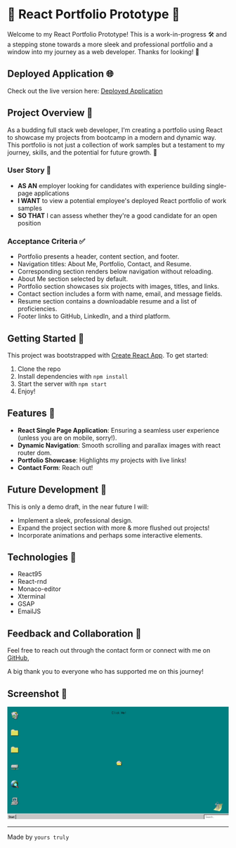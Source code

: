 # 🚀 React Portfolio Prototype 🚀

Welcome to my React Portfolio Prototype! This is a work-in-progress 🛠️ and a stepping stone towards a more sleek and professional portfolio and a window into my journey as a web developer. Thanks for looking! 🌟

## Deployed Application 🌐

Check out the live version here: [Deployed Application](https://johns-portfolio-prototype.netlify.app/)

## Project Overview 📖

As a budding full stack web developer, I'm creating a portfolio using React to showcase my projects from bootcamp in a modern and dynamic way. This portfolio is not just a collection of work samples but a testament to my journey, skills, and the potential for future growth. 🌱

### User Story 👤

- **AS AN** employer looking for candidates with experience building single-page applications
- **I WANT** to view a potential employee's deployed React portfolio of work samples
- **SO THAT** I can assess whether they're a good candidate for an open position

### Acceptance Criteria ✅

- Portfolio presents a header, content section, and footer.
- Navigation titles: About Me, Portfolio, Contact, and Resume.
- Corresponding section renders below navigation without reloading.
- About Me section selected by default.
- Portfolio section showcases six projects with images, titles, and links.
- Contact section includes a form with name, email, and message fields.
- Resume section contains a downloadable resume and a list of proficiencies.
- Footer links to GitHub, LinkedIn, and a third platform.

## Getting Started 🚀

This project was bootstrapped with [Create React App](https://github.com/facebook/create-react-app). To get started:

1. Clone the repo
2. Install dependencies with `npm install`
3. Start the server with `npm start`
4. Enjoy!

## Features 🌟

- **React Single Page Application**: Ensuring a seamless user experience (unless you are on mobile, sorry!).
- **Dynamic Navigation**: Smooth scrolling and parallax images with react router dom.
- **Portfolio Showcase**: Highlights my projects with live links!
- **Contact Form**: Reach out!

## Future Development 🔮

This is only a demo draft, in the near future I will:

- Implement a sleek, professional design.
- Expand the project section with more & more flushed out projects!
- Incorporate animations and perhaps some interactive elements.

## Technologies 🤝

- React95
- React-rnd
- Monaco-editor
- Xterminal
- GSAP
- EmailJS


## Feedback and Collaboration 🤝

 Feel free to reach out through the contact form or connect with me on [GitHub](JohnM89),

A big thank you to everyone who has supported me on this journey!

## Screenshot 🚀


![Screenshot of my project](./public/images/Portfolio1.jpeg)

---

Made by `yours truly`
